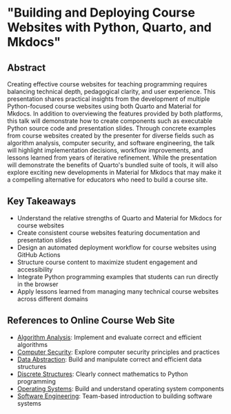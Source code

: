 # "Building and Deploying Course Websites with Python, Quarto, and Mkdocs"

## Abstract

Creating effective course websites for teaching programming requires balancing
technical depth, pedagogical clarity, and user experience. This presentation
shares practical insights from the development of multiple Python-focused course
websites using both Quarto and Material for Mkdocs. In addition to overviewing
the features provided by both platforms, this talk will demonstrate how to
create components such as executable Python source code and presentation slides.
Through concrete examples from course websites created by the presenter for
diverse fields such as algorithm analysis, computer security, and software
engineering, the talk will highlight implementation decisions, workflow
improvements, and lessons learned from years of iterative refinement. While the
presentation will demonstrate the benefits of Quarto's bundled suite of tools,
it will also explore exciting new developments in Material for Mkdocs that may
make it a compelling alternative for educators who need to build a course site.

## Key Takeaways

- Understand the relative strengths of Quarto and Material for Mkdocs for course websites 
- Create consistent course websites featuring documentation and presentation slides
- Design an automated deployment workflow for course websites using GitHub Actions
- Structure course content to maximize student engagement and accessibility
- Integrate Python programming examples that students can run directly in the browser
- Apply lessons learned from managing many technical course websites across different domains

## References to Online Course Web Site

- [Algorithm Analysis](https://www.algorithmology.org): Implement and evaluate correct and efficient algorithms
- [Computer Security](https://www.securitysynapse.org/): Explore computer security
principles and practices
- [Data Abstraction](https://www.proactiveprogrammers.com/data-abstraction/introduction-data-abstraction/): Build and manipulate correct and efficient data structures
- [Discrete Structures](https://www.proactiveprogrammers.com/discrete-structures/introduction-discrete-structures/): Clearly connect mathematics to Python programming
- [Operating Systems](https://www.os-sketch.com/): Build and understand operating system components
- [Software Engineering](https://www.developerdevelopment.com/): Team-based introduction to building software systems
